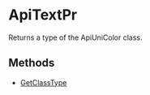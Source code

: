 # ApiTextPr

Returns a type of the ApiUniColor class.

## Methods

- [GetClassType](./Methods/GetClassType.md)